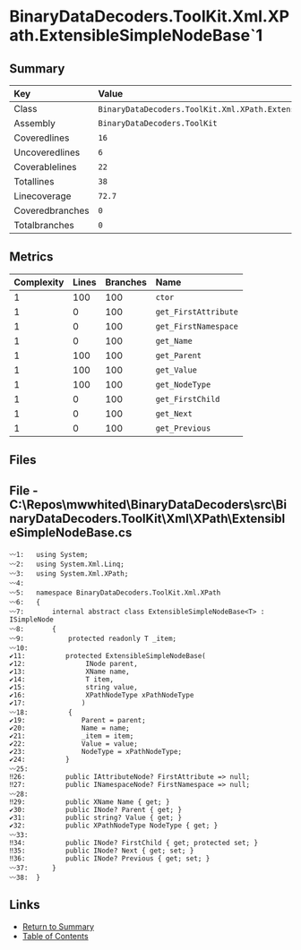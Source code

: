 ﻿# BinaryDataDecoders.ToolKit.Xml.XPath.ExtensibleSimpleNodeBase`1

## Summary

| Key             | Value                                                             |
| :-------------- | :---------------------------------------------------------------- |
| Class           | `BinaryDataDecoders.ToolKit.Xml.XPath.ExtensibleSimpleNodeBase`1` |
| Assembly        | `BinaryDataDecoders.ToolKit`                                      |
| Coveredlines    | `16`                                                              |
| Uncoveredlines  | `6`                                                               |
| Coverablelines  | `22`                                                              |
| Totallines      | `38`                                                              |
| Linecoverage    | `72.7`                                                            |
| Coveredbranches | `0`                                                               |
| Totalbranches   | `0`                                                               |

## Metrics

| Complexity | Lines | Branches | Name                 |
| :--------- | :---- | :------- | :------------------- |
| 1          | 100   | 100      | `ctor`               |
| 1          | 0     | 100      | `get_FirstAttribute` |
| 1          | 0     | 100      | `get_FirstNamespace` |
| 1          | 0     | 100      | `get_Name`           |
| 1          | 100   | 100      | `get_Parent`         |
| 1          | 100   | 100      | `get_Value`          |
| 1          | 100   | 100      | `get_NodeType`       |
| 1          | 0     | 100      | `get_FirstChild`     |
| 1          | 0     | 100      | `get_Next`           |
| 1          | 0     | 100      | `get_Previous`       |

## Files

## File - C:\Repos\mwwhited\BinaryDataDecoders\src\BinaryDataDecoders.ToolKit\Xml\XPath\ExtensibleSimpleNodeBase.cs

```CSharp
〰1:   using System;
〰2:   using System.Xml.Linq;
〰3:   using System.Xml.XPath;
〰4:   
〰5:   namespace BinaryDataDecoders.ToolKit.Xml.XPath
〰6:   {
〰7:       internal abstract class ExtensibleSimpleNodeBase<T> : ISimpleNode
〰8:       {
〰9:           protected readonly T _item;
〰10:  
✔11:          protected ExtensibleSimpleNodeBase(
✔12:               INode parent,
✔13:               XName name,
✔14:               T item,
✔15:               string value,
✔16:               XPathNodeType xPathNodeType
✔17:              )
〰18:          {
✔19:              Parent = parent;
✔20:              Name = name;
✔21:              _item = item;
✔22:              Value = value;
✔23:              NodeType = xPathNodeType;
✔24:          }
〰25:  
‼26:          public IAttributeNode? FirstAttribute => null;
‼27:          public INamespaceNode? FirstNamespace => null;
〰28:  
‼29:          public XName Name { get; }
✔30:          public INode? Parent { get; }
✔31:          public string? Value { get; }
✔32:          public XPathNodeType NodeType { get; }
〰33:  
‼34:          public INode? FirstChild { get; protected set; }
‼35:          public INode? Next { get; set; }
‼36:          public INode? Previous { get; set; }
〰37:      }
〰38:  }
```

## Links

* [Return to Summary](Summary.md)
* [Table of Contents](../TOC.md)

